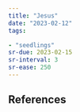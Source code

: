 ```yaml
---
title: "Jesus"
date: "2023-02-12"
tags:

- "seedlings"
sr-due: 2023-02-15
sr-interval: 3
sr-ease: 250
---
```




## References